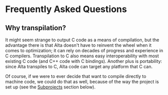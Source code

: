 # Frequently Asked Questions

## Why transpilation?
It might seem strange to output C code as a means of compilation, but the advantage there is that Alta doesn't have to reinvent the wheel when it comes to optimization; it can rely on decades of progress and experience in C compilers.
Transpilation to C also means easy interoperability with most existing C code (and C++ code with C bindings).
Another plus is portability: since Alta transpiles to C, Alta code can target any platform that C can.

Of course, if we were to ever decide that want to compile directly to machine code, we could do that as well, because of the way the project is set up (see the [Subprojects](#subprojects) section below).

